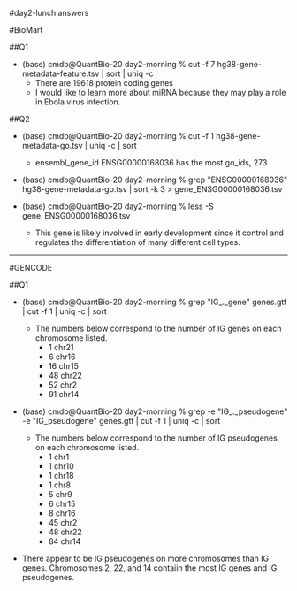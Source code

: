 #day2-lunch answers

#BioMart

##Q1 
- (base) cmdb@QuantBio-20 day2-morning % cut -f 7 hg38-gene-metadata-feature.tsv | sort | uniq -c
    - There are 19618 protein coding genes 
    - I would like to learn more about miRNA because they may play a role in Ebola virus infection.


##Q2
- (base) cmdb@QuantBio-20 day2-morning % cut -f 1 hg38-gene-metadata-go.tsv | uniq -c | sort
    - ensembl_gene_id ENSG00000168036 has the most go_ids, 273

- (base) cmdb@QuantBio-20 day2-morning % grep "ENSG00000168036" hg38-gene-metadata-go.tsv | sort -k 3 > gene_ENSG00000168036.tsv
- (base) cmdb@QuantBio-20 day2-morning % less -S gene_ENSG00000168036.tsv
    - This gene is likely involved in early development since it control and regulates the differentiation of many different cell types.


-----------
#GENCODE

##Q1
- (base) cmdb@QuantBio-20 day2-morning % grep "IG_._gene" genes.gtf | cut -f 1 | uniq -c | sort
    - The numbers below correspond to the number of IG genes on each chromosome listed.
        -  1 chr21
        -   6 chr16
        -  16 chr15
        -  48 chr22
        -  52 chr2
        -  91 chr14

- (base) cmdb@QuantBio-20 day2-morning % grep -e "IG_._pseudogene" -e "IG_pseudogene" genes.gtf | cut -f 1 | uniq -c | sort 
    - The numbers below correspond to the number of IG pseudogenes on each chromosome listed.
        -  1 chr1
        -  1 chr10
        -   1 chr18
        -  1 chr8
        - 5 chr9
        -   6 chr15
        -  8 chr16
        - 45 chr2
        - 48 chr22
        - 84 chr14

- There appear to be IG pseudogenes on more chromosomes than IG genes. Chromosomes 2, 22, and 14 contaiin the most IG genes and IG pseudogenes. 






